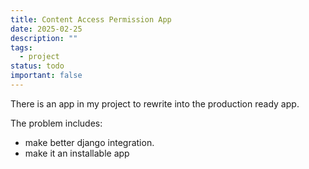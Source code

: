 ```yaml
---
title: Content Access Permission App
date: 2025-02-25
description: ""
tags:
  - project
status: todo
important: false
---
```


There is an app in my project to rewrite into the production ready app.

The problem includes: 

- make better django integration.
- make it an installable app
